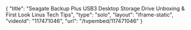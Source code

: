 {
    "title": "Seagate Backup Plus USB3 Desktop Storage Drive Unboxing & First Look Linus Tech Tips",
    "type": "solo",
    "layout": "iframe-static",
    "videoId": "117471046",
    "url": "\/tvpembed\/117471046"
}